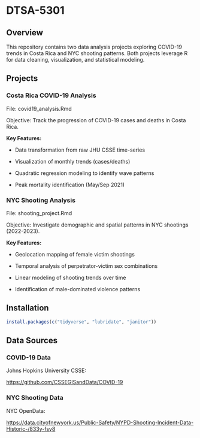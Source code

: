 # DTSA-5301

## Overview
This repository contains two data analysis projects exploring COVID-19 trends in Costa Rica and NYC shooting patterns. Both projects leverage R for data cleaning, visualization, and statistical modeling.

## Projects
### Costa Rica COVID-19 Analysis

File: covid19_analysis.Rmd

Objective: Track the progression of COVID-19 cases and deaths in Costa Rica.

**Key Features:**

* Data transformation from raw JHU CSSE time-series

* Visualization of monthly trends (cases/deaths)

* Quadratic regression modeling to identify wave patterns

* Peak mortality identification (May/Sep 2021)

### NYC Shooting Analysis

File: shooting_project.Rmd

Objective: Investigate demographic and spatial patterns in NYC shootings (2022-2023).

**Key Features:**

* Geolocation mapping of female victim shootings

* Temporal analysis of perpetrator-victim sex combinations

* Linear modeling of shooting trends over time

* Identification of male-dominated violence patterns

## Installation

```r
install.packages(c("tidyverse", "lubridate", "janitor"))
```

## Data Sources

### COVID-19 Data

Johns Hopkins University CSSE:

https://github.com/CSSEGISandData/COVID-19

### NYC Shooting Data

NYC OpenData:

https://data.cityofnewyork.us/Public-Safety/NYPD-Shooting-Incident-Data-Historic-/833y-fsy8
